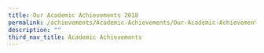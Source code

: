 ```yaml
---
title: Our Academic Achievements 2018
permalink: /achievements/Academic-Achievements/Our-Academic-Achievements-2018/permalink/
description: ""
third_nav_title: Academic Achievements
---
```

